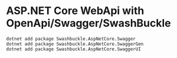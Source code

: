 # ASP.NET Core WebApi with OpenApi/Swagger/SwashBuckle

```
dotnet add package Swashbuckle.AspNetCore.Swagger
dotnet add package Swashbuckle.AspNetCore.SwaggerGen
dotnet add package Swashbuckle.AspNetCore.SwaggerUI
```